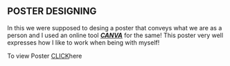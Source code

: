 
## **POSTER DESIGNING** 

In this we were supposed to desing a poster that conveys what we are as a person and I used an online tool [***CANVA***](https://www.canva.com/) for the same!
This poster very well expresses how I like to work when being with myself!

To view Poster [CLICK](https://github.com/AnIkeT126/cognizance-tasks/blob/main/task-9/MOTION%20POSTER!!.gif)here
